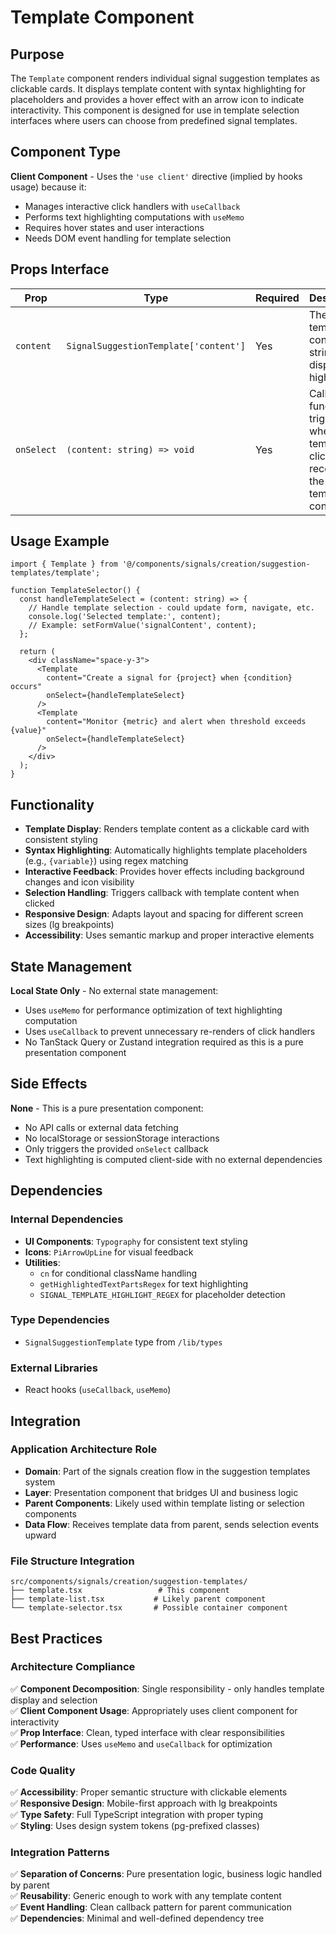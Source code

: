 # Template Component

## Purpose

The `Template` component renders individual signal suggestion templates as clickable cards. It displays template content with syntax highlighting for placeholders and provides a hover effect with an arrow icon to indicate interactivity. This component is designed for use in template selection interfaces where users can choose from predefined signal templates.

## Component Type

**Client Component** - Uses the `'use client'` directive (implied by hooks usage) because it:
- Manages interactive click handlers with `useCallback`
- Performs text highlighting computations with `useMemo`
- Requires hover states and user interactions
- Needs DOM event handling for template selection

## Props Interface

| Prop | Type | Required | Description |
|------|------|----------|-------------|
| `content` | `SignalSuggestionTemplate['content']` | Yes | The template content string to display and highlight |
| `onSelect` | `(content: string) => void` | Yes | Callback function triggered when the template is clicked, receives the template content |

## Usage Example

```tsx
import { Template } from '@/components/signals/creation/suggestion-templates/template';

function TemplateSelector() {
  const handleTemplateSelect = (content: string) => {
    // Handle template selection - could update form, navigate, etc.
    console.log('Selected template:', content);
    // Example: setFormValue('signalContent', content);
  };

  return (
    <div className="space-y-3">
      <Template
        content="Create a signal for {project} when {condition} occurs"
        onSelect={handleTemplateSelect}
      />
      <Template
        content="Monitor {metric} and alert when threshold exceeds {value}"
        onSelect={handleTemplateSelect}
      />
    </div>
  );
}
```

## Functionality

- **Template Display**: Renders template content as a clickable card with consistent styling
- **Syntax Highlighting**: Automatically highlights template placeholders (e.g., `{variable}`) using regex matching
- **Interactive Feedback**: Provides hover effects including background changes and icon visibility
- **Selection Handling**: Triggers callback with template content when clicked
- **Responsive Design**: Adapts layout and spacing for different screen sizes (lg breakpoints)
- **Accessibility**: Uses semantic markup and proper interactive elements

## State Management

**Local State Only** - No external state management:
- Uses `useMemo` for performance optimization of text highlighting computation
- Uses `useCallback` to prevent unnecessary re-renders of click handlers
- No TanStack Query or Zustand integration required as this is a pure presentation component

## Side Effects

**None** - This is a pure presentation component:
- No API calls or external data fetching
- No localStorage or sessionStorage interactions
- Only triggers the provided `onSelect` callback
- Text highlighting is computed client-side with no external dependencies

## Dependencies

### Internal Dependencies
- **UI Components**: `Typography` for consistent text styling
- **Icons**: `PiArrowUpLine` for visual feedback
- **Utilities**: 
  - `cn` for conditional className handling
  - `getHighlightedTextPartsRegex` for text highlighting
  - `SIGNAL_TEMPLATE_HIGHLIGHT_REGEX` for placeholder detection

### Type Dependencies
- `SignalSuggestionTemplate` type from `/lib/types`

### External Libraries
- React hooks (`useCallback`, `useMemo`)

## Integration

### Application Architecture Role
- **Domain**: Part of the signals creation flow in the suggestion templates system
- **Layer**: Presentation component that bridges UI and business logic
- **Parent Components**: Likely used within template listing or selection components
- **Data Flow**: Receives template data from parent, sends selection events upward

### File Structure Integration
```
src/components/signals/creation/suggestion-templates/
├── template.tsx                 # This component
├── template-list.tsx           # Likely parent component
└── template-selector.tsx       # Possible container component
```

## Best Practices

### Architecture Compliance
✅ **Component Decomposition**: Single responsibility - only handles template display and selection  
✅ **Client Component Usage**: Appropriately uses client component for interactivity  
✅ **Prop Interface**: Clean, typed interface with clear responsibilities  
✅ **Performance**: Uses `useMemo` and `useCallback` for optimization  

### Code Quality
✅ **Accessibility**: Proper semantic structure with clickable elements  
✅ **Responsive Design**: Mobile-first approach with lg breakpoints  
✅ **Type Safety**: Full TypeScript integration with proper typing  
✅ **Styling**: Uses design system tokens (pg-prefixed classes)  

### Integration Patterns
✅ **Separation of Concerns**: Pure presentation logic, business logic handled by parent  
✅ **Reusability**: Generic enough to work with any template content  
✅ **Event Handling**: Clean callback pattern for parent communication  
✅ **Dependencies**: Minimal and well-defined dependency tree
